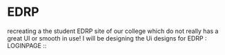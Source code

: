 # EDRP
 recreating a the student EDRP site of our college which do not really has a great UI or smooth in use!
 I will be designing the Ui designs for EDRP :
 LOGINPAGE ::
       
